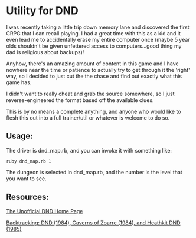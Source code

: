 # Utility for DND

I was recently taking a little trip down memory lane and discovered the first CRPG that I can recall playing. I had a great time with this as a kid and it even lead me to accidentally erase my entire computer once (maybe 5 year olds shouldn't be given unfettered access to computers...good thing my dad is religious about backups)!

Anyhow, there's an amazing amount of content in this game and I have nowhere near the time or patience to actually try to get through it the 'right' way, so I decided to just cut the the chase and find out exactly what this game has.

I didn't want to really cheat and grab the source somewhere, so I just reverse-engineered the format based off the available clues.

This is by no means a complete anything, and anyone who would like to flesh this out into a full trainer/util or whatever is welcome to do so.

## Usage:

The driver is dnd_map.rb, and you can invoke it with something like:

```
ruby dnd_map.rb 1
```

The dungeon is selected in dnd_map.rb, and the number is the level that you want to see.

## Resources:

[The Unofficial DND Home Page](http://www.digital-eel.com/files/dndpage_files/DND.htm)

[Backtracking: DND (1984), Caverns of Zoarre (1984), and Heathkit DND (1985)](http://crpgaddict.blogspot.com/2010/07/backtracking-dnd-1984-caverns-of-zoarre.html)